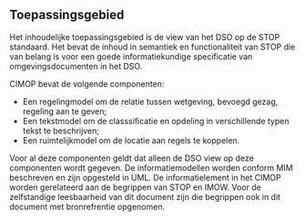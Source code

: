 Toepassingsgebied
-----------------

Het inhoudelijke toepassingsgebied is de view van het DSO op de STOP standaard. Het bevat de inhoud in semantiek en functionaliteit van STOP die van belang is voor een goede informatiekundige specificatie van omgevingsdocumenten in het DSO.

CIMOP bevat de volgende componenten:
- Een regelingmodel om de relatie tussen wetgeving, bevoegd gezag, regeling aan te geven;
- Een tekstmodel om de classsificatie en opdeling in verschillende typen tekst te beschrijven;
- Een ruimtelijkmodel om de locatie aan regels te koppelen.

Voor al deze componenten geldt dat alleen de DSO view op deze componenten wordt gegeven.
De informatiemodellen worden conform MIM beschreven en zijn opgesteld in UML. De informatielement in het CIMOP worden gerelateerd aan de begrippen van STOP en IMOW. Voor de zelfstandige leesbaarheid van dit document zijn die begrippen ook in dit document met bronrefrentie opgenomen.